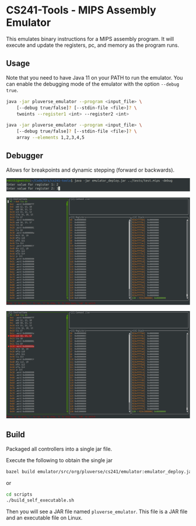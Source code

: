 # CS241-Tools - MIPS Assembly Emulator
This emulates binary instructions for a MIPS assembly program. It will execute and update the registers, pc, and memory as the program runs.

## Usage

Note that you need to have Java 11 on your PATH to run the emulator. You can enable the debugging mode of the emulator
with the option `--debug true`. 

```bash
java -jar pluverse_emulator --program <input_file> \
    [--debug true/false]? [--stdin-file <file>]? \
    twoints --register1 <int> --register2 <int>
```


```bash
java -jar pluverse_emulator --program <input_file> \
    [--debug true/false]? [--stdin-file <file>]? \
    array --elements 1,2,3,4,5
```

## Debugger
Allows for breakpoints and dynamic stepping (forward or backwards).

![Execute Command](/assets/Execute.png)

![Default Debugger](/assets/Debugger.png)

![Breakpoint Command](/assets/Breakpoints.png)



## Build
Packaged all controllers into a single jar file.

Execute the following to obtain the single jar 
```bash
bazel build emulator/src/org/pluverse/cs241/emulator:emulator_deploy.jar
```

or 
```bash
cd scripts
./build_self_executable.sh
```
Then you will see a JAR file named `pluverse_emulator`. This file is a JAR file and an executable file on Linux.
